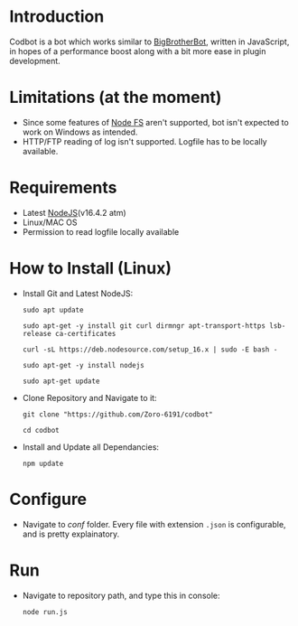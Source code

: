 # Introduction
Codbot is a bot which works similar to [BigBrotherBot](https://github.com/BigBrotherBot/big-brother-bot/), written in JavaScript, in hopes of a performance boost along with a bit more ease in plugin development.

# Limitations (at the moment)
- Since some features of [Node FS](https://nodejs.org/dist/latest-v14.x/docs/api/fs.html#fs_caveats) aren't supported, bot isn't expected to work on Windows as intended.
- HTTP/FTP reading of log isn't supported. Logfile has to be locally available.

# Requirements
- Latest [NodeJS](https://nodejs.org/en/)(v16.4.2 atm)
- Linux/MAC OS
- Permission to read logfile locally available

# How to Install (Linux)
- Install Git and Latest NodeJS:
    ```
    sudo apt update

    sudo apt-get -y install git curl dirmngr apt-transport-https lsb-release ca-certificates

    curl -sL https://deb.nodesource.com/setup_16.x | sudo -E bash -

    sudo apt-get -y install nodejs

    sudo apt-get update
    ```
- Clone Repository and Navigate to it:
    ```
    git clone "https://github.com/Zoro-6191/codbot"

    cd codbot
    ```
- Install and Update all Dependancies:
    ```
    npm update
    ```

# Configure
- Navigate to _conf_ folder. Every file with extension `.json` is configurable, and is pretty explainatory.

# Run
- Navigate to repository path, and type this in console:
    ```
    node run.js
    ```